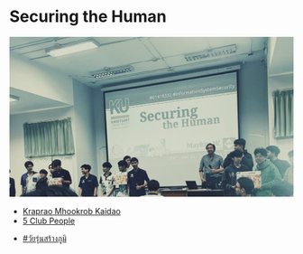 # Securing the Human 

![First 3 teams](img/SecTheHum/2024-12-21_first3teams.jpg "วัยรุ่นสร้างภูมิ - Securing the Human")

+ [Kraprao Mhookrob Kaidao](https://qlerdev.github.io/boardgame)
+ [5 Club People](https://9siravet.github.io/boardgame)

* [#วัยรุ่นสร้างภูมิ](#)